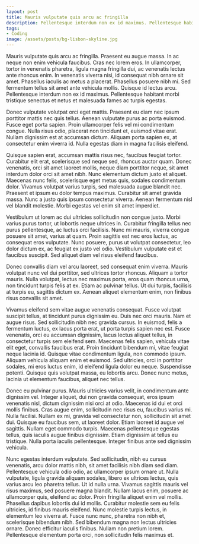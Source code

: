 ```yaml
---
layout: post
title: Mauris vulputate quis arcu ac fringilla
description: Pellentesque interdum non ex id maximus. Pellentesque habitant morbi tristique senectus et netus et malesuada fames ac turpis egestas
tags: 
- Coding
image: /assets/posts/bg-lisbon-skyline.jpg
---
```


Mauris vulputate quis arcu ac fringilla. Praesent eu augue massa. In ac neque non enim vehicula faucibus. Cras nec lorem eros. In ullamcorper, tortor in venenatis pharetra, ligula magna fringilla dui, ac venenatis lectus ante rhoncus enim. In venenatis viverra nisi, id consequat nibh ornare sit amet. Phasellus iaculis ac metus a placerat. Phasellus posuere nibh mi. Sed fermentum tellus sit amet ante vehicula mollis. Quisque id lectus arcu. Pellentesque interdum non ex id maximus. Pellentesque habitant morbi tristique senectus et netus et malesuada fames ac turpis egestas.

Donec vulputate volutpat orci eget mattis. Praesent eu diam nec ipsum porttitor mattis nec quis tellus. Aenean vulputate purus ac porta euismod. Fusce eget porta sapien. Proin ullamcorper felis vel mi condimentum congue. Nulla risus odio, placerat non tincidunt et, euismod vitae erat. Nullam dignissim est at accumsan dictum. Aliquam porta sapien ex, at consectetur enim viverra id. Nulla egestas diam in magna facilisis eleifend.

Quisque sapien erat, accumsan mattis risus nec, faucibus feugiat tortor. Curabitur elit erat, scelerisque sed neque sed, rhoncus auctor quam. Donec venenatis, orci sit amet laoreet mollis, neque diam porttitor neque, sit amet interdum dolor orci sit amet nibh. Nunc elementum dictum justo et aliquet. Maecenas nunc felis, scelerisque eget metus quis, sodales condimentum dolor. Vivamus volutpat varius turpis, sed malesuada augue blandit nec. Praesent et ipsum eu dolor tempus maximus. Curabitur sit amet gravida massa. Nunc a justo quis ipsum consectetur viverra. Aenean fermentum nisl vel blandit molestie. Morbi egestas vel enim sit amet imperdiet.

Vestibulum ut lorem ac dui ultricies sollicitudin non congue justo. Morbi varius purus tortor, ut lobortis neque ultrices in. Curabitur fringilla tellus nec purus pellentesque, ac luctus orci facilisis. Nunc mi mauris, viverra congue posuere sit amet, varius at quam. Proin sagittis est nec eros luctus, ac consequat eros vulputate. Nunc posuere, purus ut volutpat consectetur, leo dolor dictum ex, ac feugiat ex justo vel odio. Vestibulum vulputate est et faucibus suscipit. Sed aliquet diam vel risus eleifend faucibus.

Donec convallis diam vel arcu laoreet, sed consequat enim viverra. Mauris volutpat nunc vel dui porttitor, sed ultrices tortor rhoncus. Aliquam a tortor mauris. Nulla volutpat, lectus nec maximus porta, eros quam rhoncus urna, non tincidunt turpis felis at ex. Etiam ac pulvinar tellus. Ut dui turpis, facilisis at turpis eu, sagittis dictum ex. Aenean aliquet elementum enim, non finibus risus convallis sit amet.

Vivamus eleifend sem vitae augue venenatis consequat. Fusce volutpat suscipit tellus, at tincidunt purus dignissim eu. Duis nec orci mauris. Nam et augue risus. Sed sollicitudin nibh nec gravida cursus. In euismod, felis a fermentum luctus, ex lacus porta erat, ut porta turpis sapien nec est. Fusce venenatis, orci eu accumsan dignissim, lacus lectus aliquet tellus, in consectetur turpis sem eleifend sem. Maecenas felis sapien, vehicula vitae elit eget, convallis faucibus erat. Proin tincidunt bibendum mi, vitae feugiat neque lacinia id. Quisque vitae condimentum ligula, non commodo ipsum. Aliquam vehicula aliquam enim et euismod. Sed ultricies, orci in porttitor sodales, mi eros luctus enim, id eleifend ligula dolor eu neque. Suspendisse potenti. Quisque quis volutpat massa, eu lobortis arcu. Donec nunc metus, lacinia ut elementum faucibus, aliquet nec tellus.

Donec eu pulvinar purus. Mauris ultricies varius velit, in condimentum ante dignissim vel. Integer aliquet, dui non gravida consequat, eros ipsum venenatis nisl, dictum dignissim nisi orci at odio. Maecenas id dui et orci mollis finibus. Cras augue enim, sollicitudin nec risus eu, faucibus varius mi. Nulla facilisi. Nullam ex mi, gravida vel consectetur non, sollicitudin sit amet dui. Quisque eu faucibus sem, ut laoreet dolor. Etiam laoreet id augue vel sagittis. Nullam eget commodo turpis. Maecenas pellentesque egestas tellus, quis iaculis augue finibus dignissim. Etiam dignissim at tellus eu tristique. Nulla porta iaculis pellentesque. Integer finibus ante sed dignissim vehicula.

Nunc egestas interdum vulputate. Sed sollicitudin, nibh eu cursus venenatis, arcu dolor mattis nibh, sit amet facilisis nibh diam sed diam. Pellentesque vehicula odio odio, ac ullamcorper ipsum ornare ut. Nulla vulputate, ligula gravida aliquam sodales, libero ex ultrices lectus, quis varius arcu leo pharetra tellus. Ut id nulla urna. Vivamus sagittis mauris vel risus maximus, sed posuere magna blandit. Nullam lacus enim, posuere ac ullamcorper quis, eleifend ac dolor. Proin fringilla aliquet enim vel mollis. Phasellus dapibus lobortis dui id mollis. Curabitur molestie sem eu felis ultricies, id finibus mauris eleifend. Nunc molestie turpis lectus, in elementum leo viverra at. Fusce nunc nunc, pharetra non nibh et, scelerisque bibendum nibh. Sed bibendum magna non lectus ultricies ornare. Donec efficitur iaculis finibus. Nullam non pretium lorem. Pellentesque elementum porta orci, non sollicitudin felis maximus et.